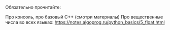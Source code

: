 Обязательно прочитайте:

Про консоль, про базовый C++ (смотри материалы)
Про вещественные числа во всех языках: https://notes.algoprog.ru/python_basics/5_float.html
